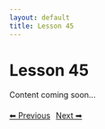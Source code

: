 ```yaml
---
layout: default
title: Lesson 45
---
```


# Lesson 45

Content coming soon...

<div style="margin-top: 20px;">
<a href="/docs/Advanced/Lessons/lesson_44.md" style="margin-right: 10px;">⬅ Previous</a><a href="/docs/Advanced/Lessons/lesson_46.md">Next ➡</a>
</div>
